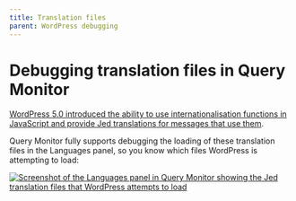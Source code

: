 ```yaml
---
title: Translation files
parent: WordPress debugging
---
```


# Debugging translation files in Query Monitor

<!-- @todo docs about PHP/MO/PO translations -->

[WordPress 5.0 introduced the ability to use internationalisation functions in JavaScript and provide Jed translations for messages that use them](https://make.wordpress.org/core/2018/11/09/new-javascript-i18n-support-in-wordpress/).

Query Monitor fully supports debugging the loading of these translation files in the Languages panel, so you know which files WordPress is attempting to load:

[![Screenshot of the Languages panel in Query Monitor showing the Jed translation files that WordPress attempts to load](../../assets/jed.png)](../../assets/jed.png)
